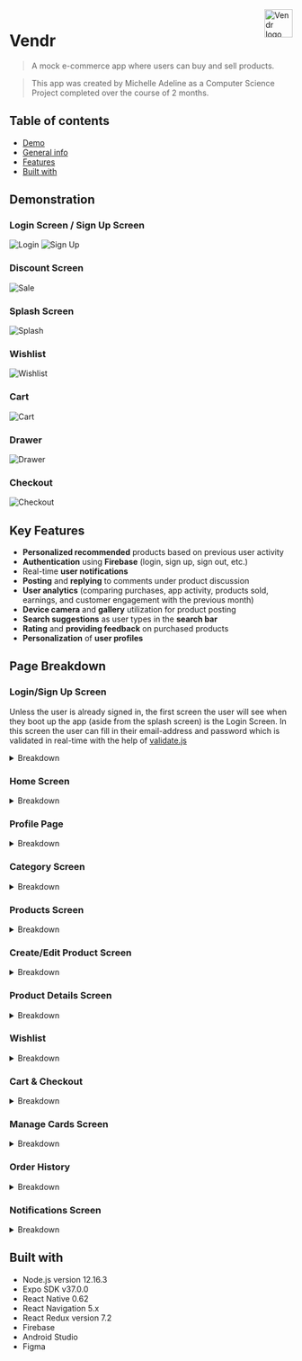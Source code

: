 <a>
  <image src="https://firebasestorage.googleapis.com/v0/b/vendr-6265c.appspot.com/o/images%2Flogo_word.png?alt=media&token=2681769f-282b-4834-b1ad-b8c555a1af55" title="Vendr" align="right" height="50" alt="Vendr logo"/>
</a>

Vendr
=====
>A mock e-commerce app where users can buy and sell products.

>This app was created by Michelle Adeline as a Computer Science Project completed over the course of 2 months.

## Table of contents
* [Demo](#demonstration)
* [General info](#general-info)
* [Features](#features)
* [Built with](#built-with)

## Demonstration

### Login Screen / Sign Up Screen

![Login](./assets/login_small.png)    ![Sign Up](./assets/sign_up_smaller.png)

### Discount Screen

![Sale](./assets/discount_smaller.png)

### Splash Screen

![Splash](./assets/splash_smaller.png)

### Wishlist

![Wishlist](./assets/wishlist_smaller.png)

### Cart

![Cart](./assets/cart_smaller.png)

### Drawer

![Drawer](./assets/drawer_smaller.png)

### Checkout

![Checkout](./assets/checkout-screen.gif)

## Key Features

* **Personalized recommended** products based on previous user activity
* **Authentication** using **Firebase** (login, sign up, sign out, etc.)
* Real-time **user notifications**
* **Posting** and **replying** to comments under product discussion
* **User analytics** (comparing purchases, app activity, products sold, earnings, and customer engagement with the previous month)
* **Device camera** and **gallery** utilization for product posting
* **Search suggestions** as user types in the **search bar**
* **Rating** and **providing feedback** on purchased products
* **Personalization** of **user profiles**

## Page Breakdown

### Login/Sign Up Screen

Unless the user is already signed in, the first screen the user will see when they boot up the app (aside from the splash screen) is the Login Screen. In this screen the user can fill in their email-address and password which is validated in real-time with the help of [validate.js](https://validatejs.org/) 

<details><summary>Breakdown</summary>
  
</details>

### Home Screen

<details><summary>Breakdown</summary>
  
</details>

### Profile Page

<details><summary>Breakdown</summary>
  
</details>

### Category Screen

<details><summary>Breakdown</summary>
  
</details>

### Products Screen

<details><summary>Breakdown</summary>
  
</details>

### Create/Edit Product Screen

<details><summary>Breakdown</summary>
  
</details>

### Product Details Screen

<details><summary>Breakdown</summary>
  
</details>

### Wishlist

<details><summary>Breakdown</summary>
  
</details>

### Cart & Checkout

<details><summary>Breakdown</summary>
  
</details>

### Manage Cards Screen

<details><summary>Breakdown</summary>
  
</details>

### Order History

<details><summary>Breakdown</summary>
  
</details>

### Notifications Screen

<details><summary>Breakdown</summary>
  
</details>

## Built with
* Node.js version 12.16.3
* Expo SDK v37.0.0
* React Native 0.62
* React Navigation 5.x
* React Redux version 7.2
* Firebase
* Android Studio
* Figma

